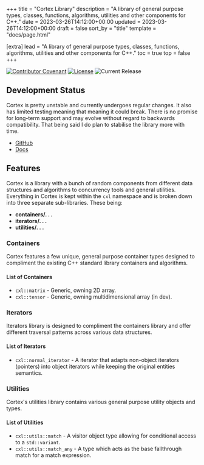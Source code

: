 +++
title = "Cortex Library"
description = "A library of general purpose types, classes, functions, algorithms, utilities and other components for C++."
date = 2023-03-26T14:12:00+00:00
updated = 2023-03-26T14:12:00+00:00
draft = false
sort_by = "title"
template = "docs/page.html"

[extra]
lead = "A library of general purpose types, classes, functions, algorithms, utilities and other components for C++."
toc = true
top = false
+++

<a href="CODE_OF_CONDUCT.md"><img src="https://img.shields.io/badge/Contributor%20Covenant-2.1-4baaaa.svg" alt="Contributor Covenant"></a>
<a href="LICENSE"><img src="https://img.shields.io/github/license/oraqlle/cortexlib" alt="License"></a>
<img src="https://img.shields.io/github/v/release/oraqlle/cortexlib?include_prereleases" alt="Current Release">

## Development Status

Cortex is pretty unstable and currently undergoes regular changes. It also has limited testing meaning that meaning it could break. There is no promise for long-term support and may evolve without regard to backwards compatibility. That being said I do plan to stabilise the library more with time.

- [GitHub](https://github.com/oraqlle/cortelib)
- [Docs](https://oraqlle.github.io/cortexlib/)

## Features

Cortex is a library with a bunch of random components from different data structures and algorithms to concurrency tools and general utilities. Everything in Cortex is kept within the `cxl` namespace and is broken down into three separate sub-libraries. These being:

- **containers/. . .**
- **iterators/. . .**
- **utilities/. . .**

### Containers

Cortex features a few unique, general purpose container types designed to compliment the existing C++ standard library containers and algorithms.

#### List of Containers

- `cxl::matrix` - Generic, owning 2D array.
- `cxl::tensor` - Generic, owning multidimensional array (in dev).

### Iterators

Iterators library is designed to compliment the containers library and offer different traversal patterns across various data structures.

#### List of Iterators

- `cxl::normal_iterator` - A iterator that adapts non-object iterators (pointers) into object iterators while keeping the original entities semantics.

### Utilities

Cortex's utilities library contains various general purpose utility objects and types.

#### List of Utilities

- `cxl::utils::match` - A visitor object type allowing for conditional access to a `std::variant`.
- `cxl::utils::match_any` - A type which acts as the base fallthrough match for a match expression.
